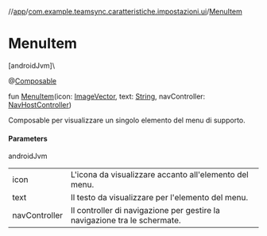 //[app](../../index.md)/[com.example.teamsync.caratteristiche.impostazioni.ui](index.md)/[MenuItem](-menu-item.md)

# MenuItem

[androidJvm]\

@[Composable](https://developer.android.com/reference/kotlin/androidx/compose/runtime/Composable.html)

fun [MenuItem](-menu-item.md)(icon: [ImageVector](https://developer.android.com/reference/kotlin/androidx/compose/ui/graphics/vector/ImageVector.html), text: [String](https://kotlinlang.org/api/latest/jvm/stdlib/kotlin/-string/index.html), navController: [NavHostController](https://developer.android.com/reference/kotlin/androidx/navigation/NavHostController.html))

Composable per visualizzare un singolo elemento del menu di supporto.

#### Parameters

androidJvm

| | |
|---|---|
| icon | L'icona da visualizzare accanto all'elemento del menu. |
| text | Il testo da visualizzare per l'elemento del menu. |
| navController | Il controller di navigazione per gestire la navigazione tra le schermate. |
